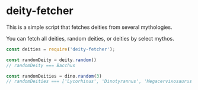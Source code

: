 # deity-fetcher
This is a simple script that fetches deities from several mythologies.

You can fetch all deities, random deities, or deities by select mythos.

```javascript
const deities = require('deity-fetcher');

const randomDeity = deity.random()
// randomDeity === Bacchus

const randomDeities = dino.random(3)
// randomDeities === ['Lycorhinus', 'Dinotyrannus', 'Megacervixosaurus']
```
